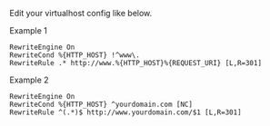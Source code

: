Edit your virtualhost config like below.

Example 1
```
RewriteEngine On
RewriteCond %{HTTP_HOST} !^www\.
RewriteRule .* http://www.%{HTTP_HOST}%{REQUEST_URI} [L,R=301]
```

Example 2
```
RewriteEngine On
RewriteCond %{HTTP_HOST} ^yourdomain.com [NC]
RewriteRule ^(.*)$ http://www.yourdomain.com/$1 [L,R=301]
```
